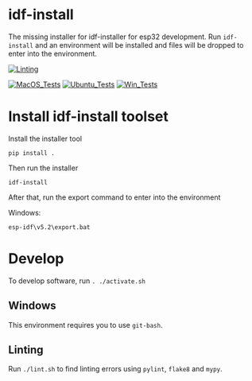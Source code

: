 # idf-install

The missing installer for idf-installer for esp32 development. Run `idf-install` and an environment will be installed and files will be dropped to enter into the environment.

[![Linting](../../actions/workflows/lint.yml/badge.svg)](../../actions/workflows/lint.yml)

[![MacOS_Tests](../../actions/workflows/push_macos.yml/badge.svg)](../../actions/workflows/push_macos.yml)
[![Ubuntu_Tests](../../actions/workflows/push_ubuntu.yml/badge.svg)](../../actions/workflows/push_ubuntu.yml)
[![Win_Tests](../../actions/workflows/push_win.yml/badge.svg)](../../actions/workflows/push_win.yml)

# Install idf-install toolset

Install the installer tool
```
pip install .
```

Then run the installer
```
idf-install
```

After that, run the export command to enter into the environment


Windows:
```
esp-idf\v5.2\export.bat
```

# Develop

To develop software, run `. ./activate.sh`

## Windows

This environment requires you to use `git-bash`.

## Linting

Run `./lint.sh` to find linting errors using `pylint`, `flake8` and `mypy`.
